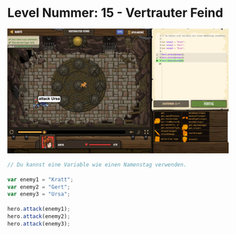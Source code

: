 # Level Nummer: 15 - Vertrauter Feind

![Screenshot of the level](welt1-level15.png)


```js
// Du kannst eine Variable wie einen Namenstag verwenden.

var enemy1 = "Kratt";
var enemy2 = "Gert";
var enemy3 = "Ursa";

hero.attack(enemy1);
hero.attack(enemy2);
hero.attack(enemy3);
```
